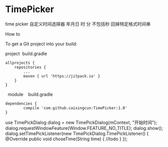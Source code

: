# TimePicker
time picker
自定义时间选择器
年月日 时 分  不包括秒
回掉特定格式时间串

How to

To get a Git project into your build:

project
  build.gradle
  
	allprojects {
		repositories {
			...
			maven { url 'https://jitpack.io' }
		}
	}
  
module  
  build.gradle
  
 	dependencies {
	        compile 'com.github.caixingcun:TimePicker:1.0'
	}
  
  
use
        TimePickDialog dialog = new TimePickDialog(mContext, "开始时间");
                dialog.requestWindowFeature(Window.FEATURE_NO_TITLE);
                dialog.show();
                dialog.setTimePickListener(new TimePickDialog.TimePickListener() {
                    @Override
                    public void choseTime(String time) {
                      //todo
                    }
                });
